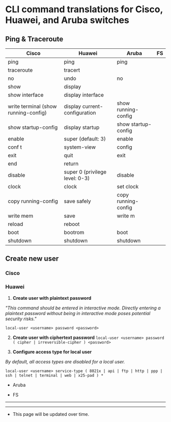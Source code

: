 # CLI command translations for Cisco, Huawei, and Aruba switches
## Ping & Traceroute
| Cisco                | Huawei                         | Aruba               | FS |
|----------------------|--------------------------------|---------------------|----|
| ping                 | ping                           | ping                |    |
| traceroute           | tracert                        |                     |    |
| no <command>         | undo <command>                 | no <command>        |    |
| show                 | display                        |                     |    |
| show interface       | display interface              |                     |    |
| write terminal (show running-config)  | display current-configuration  | show running-config |    |
| show startup-config  | display startup                | show startup-config |    |
| enable               | super (default: 3)             | enable              |    |
| conf t               | system-view                    | config              |    |
| exit                 | quit                           | exit                |    |
| end                  | return                         |                     |    |
| disable              | super 0 (privilege level: 0-3) | disable             |    |
| clock                | clock                          | set clock           |    |
| copy running-config  | save safely                    | copy running-config |    |
| write mem            | save                           | write m             |    |
| reload               | reboot                         |   |    |
| boot                 | bootrom                        | boot      |    |
| shutdown             | shutdown                       | shutdown  |    |

## Create new user
### Cisco

### Huawei
1. **Create user with plaintext password**

*"This command should be entered in interactive mode. Directly entering a plaintext password without being in interactive mode poses potential security risks."*

```local-user <username> password <password>```

2. **Create user with ciphertext password**
```local-user <username> password ( cipher | irreversible-cipher ) <password>```

3. **Configure access type for local user**

*By default, all access types are disabled for a local user.*

```local-user <username> service-type ( 8021x | api | ftp | http | ppp | ssh | telnet | terminal | web | x25-pad ) *```

- Aruba

- FS

---

---

* This page will be updated over time.
